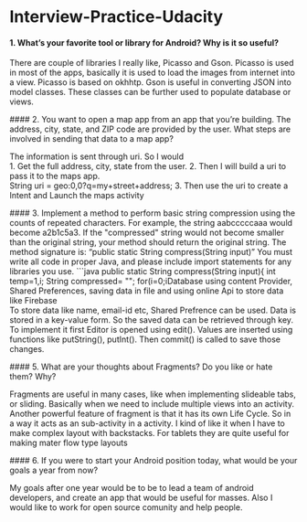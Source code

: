 # Interview-Practice-Udacity
####   1. What’s your favorite tool or library for Android? Why is it so useful?
<p>     There are couple of libraries I really like, Picasso and Gson. Picasso is used in most of the apps, basically it is used to load the images from internet into a view. Picasso is based on okhhtp. Gson is useful in converting JSON into model classes. These classes can be further used to populate database or views. </p>
####   2. You want to open a map app from an app that you’re building. The address, city, state, and ZIP code are provided by the user. What steps are involved in sending that data to a map app?
<p> The information is sent through uri. So I would<br>
1. Get the full address, city, state from the user.
2. Then I will build a uri to pass it to the maps app.<br>
  String uri =  geo:0,0?q=my+street+address;
3. Then use the uri to create a Intent and Launch the maps activity</p>
####   3. Implement a method to perform basic string compression using the counts of repeated characters. For example, the string aabcccccaaa would become a2b1c5a3. If the "compressed" string would not become smaller than the original string, your method should return the original string. The method signature is: “public static String compress(String input)” You must write all code in proper Java, and please include import statements for any libraries you use.
```java    
    public static String compress(String input){
        int temp=1,i;
        String compressed= "";
        for(i=0;i<input.length() - 1 ; i++) {
            if (input.charAt(i) == input.charAt(i + 1))
                temp++;
            else{
                compressed = compressed + input.charAt(i) + temp;
                temp = 1;
            }
        }
        compressed = compressed + input.charAt(i) +  temp;
        return compressed.length()<input.length()?compressed:input;
    }
    public static void main(String[] args) {
            System.out.println(Main.compress("abcd"));
    }
```
####   4. List and explain the differences between four different options you have for saving data while making an Android app. Pick one, and explain (without code) how you would implement it..
<p>Database using content Provider, Shared Preferences, saving data in file and using online Api to store data like Firebase<br>To store data like name, email-id etc, Shared Prefrence can be used. Data is stored in a key-value form. So the saved data can be retrieved through key. To implement it first Editor is opened using edit(). Values are inserted using functions like putString(), putInt(). Then commit() is called to save those changes.</p>
####   5. What are your thoughts about Fragments? Do you like or hate them? Why?
<p> Fragments are useful in many cases, like when implementing slideable tabs, or sliding. Basically when we need to include multiple views into an activity. Another powerful feature of fragment is that it has its own Life Cycle. So in a way it acts as an sub-activity in a activity.
I kind of like it when I have to make complex layout with backstacks. For tablets they are quite useful for making mater flow type layouts</p>
####   6. If you were to start your Android position today, what would be your goals a year from now?
<p>My goals after one year would be to be to lead a team of android developers, and create an app that would be useful for masses. 
Also I would like to work for open source comunity and help people.</p>
